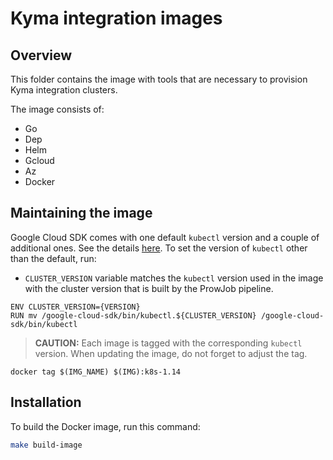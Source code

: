 # Kyma integration images

## Overview

This folder contains the image with tools that are necessary to provision Kyma integration clusters.

The image consists of:
- Go
- Dep
- Helm
- Gcloud
- Az
- Docker

## Maintaining the image

Google Cloud SDK comes with one default `kubectl` version and a couple of additional ones.
See the details [here](https://cloud.google.com/sdk/docs/release-notes#27600_2020-01-14). To set the version of `kubectl` other than the default, run:

- `CLUSTER_VERSION` variable matches the `kubectl` version used in the image with the cluster version that is built by the ProwJob pipeline.

```
ENV CLUSTER_VERSION={VERSION}
RUN mv /google-cloud-sdk/bin/kubectl.${CLUSTER_VERSION} /google-cloud-sdk/bin/kubectl
```

>**CAUTION:** Each image is tagged with the corresponding `kubectl` version. When updating the image, do not forget to adjust the tag. 
```
docker tag $(IMG_NAME) $(IMG):k8s-1.14
```

## Installation

To build the Docker image, run this command:

```bash
make build-image
```
